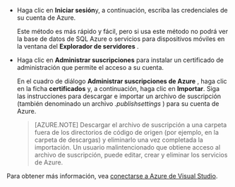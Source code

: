 
   * Haga clic en **Iniciar sesión**y, a continuación, escriba las credenciales de su cuenta de Azure.

     Este método es más rápido y fácil, pero si usa este método no podrá ver la base de datos de SQL Azure o servicios para dispositivos móviles en la ventana del **Explorador de servidores** .

   * Haga clic en **Administrar suscripciones** para instalar un certificado de administración que permite el acceso a su cuenta.

     En el cuadro de diálogo **Administrar suscripciones de Azure** , haga clic en la ficha **certificados** y, a continuación, haga clic en **Importar**. Siga las instrucciones para descargar e importar un archivo de suscripción (también denominado un archivo *.publishsettings* ) para su cuenta de Azure.

     
     > [AZURE.NOTE] Descargar el archivo de suscripción a una carpeta fuera de los directorios de código de origen (por ejemplo, en la carpeta de descargas) y eliminarlo una vez completada la importación. Un usuario malintencionado que obtiene acceso al archivo de suscripción, puede editar, crear y eliminar los servicios de Azure.

   Para obtener más información, vea [conectarse a Azure de Visual Studio](http://go.microsoft.com/fwlink/?LinkId=324796).
